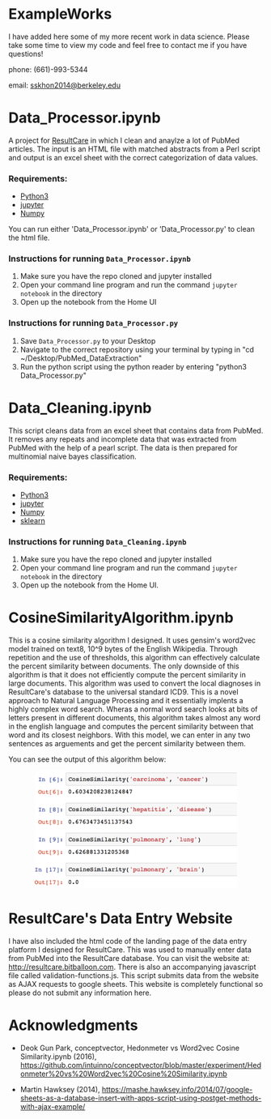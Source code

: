 # ExampleWorks
I have added here some of my more recent work in data science. Please take some time to view my code and feel free to contact me if you have questions!

phone: (661)-993-5344

email: sskhon2014@berkeley.edu


# Data_Processor.ipynb
A project for [ResultCare](https://www.resultcare.com/) in which I clean and anaylze a lot of PubMed articles. The input is an HTML file with matched abstracts from a Perl script and output is an excel sheet with the correct categorization of data values.



### Requirements:
* [Python3](https://www.python.org/downloads/)
* [jupyter](http://jupyter.org/install.html)
* [Numpy](https://scipy.org/install.html)


You can run either 'Data_Processor.ipynb' or 'Data_Processor.py' to clean the html file. 

### Instructions for running `Data_Processor.ipynb`
1. Make sure you have the repo cloned and jupyter installed
2. Open your command line program and run the command `jupyter notebook` in the directory
3. Open up the notebook from the Home UI


### Instructions for running `Data_Processor.py`
1. Save  `Data_Processor.py` to your Desktop
2. Navigate to the correct repository using your terminal by typing in "cd ~/Desktop/PubMed_DataExtraction"
3. Run the python script using the python reader by entering "python3 Data_Processor.py"

# Data_Cleaning.ipynb
This script cleans data from an excel sheet that contains data from PubMed. It removes any repeats and incomplete data that was extracted from PubMed with the help of a pearl script. The data is then prepared for multinomial naive bayes classification. 

### Requirements:
* [Python3](https://www.python.org/downloads/)
* [jupyter](http://jupyter.org/install.html)
* [Numpy](https://scipy.org/install.html)
* [sklearn](http://scikit-learn.org/stable/install.html)


### Instructions for running `Data_Cleaning.ipynb`
1. Make sure you have the repo cloned and jupyter installed
2. Open your command line program and run the command `jupyter notebook` in the directory
3. Open up the notebook from the Home UI.

# CosineSimilarityAlgorithm.ipynb
This is a cosine similarity algorithm I designed. It uses gensim's word2vec model trained on text8, 10^9 bytes of the English Wikipedia. Through repetition and the use of thresholds, this algorithm can effectively calculate the percent similarity between documents. The only downside of this algorithm is that it does not efficiently compute the percent similarity in large documents. This algorithm was used to convert the local diagnoses in ResultCare's database to the universal standard ICD9. This is a novel approach to Natural Language Processing and it essentially implents a highly complex word search. Wheras a normal word search looks at bits of letters present in different documents, this algorithm takes almost any word in the english language and computes the percent similarity between that word and its closest neighbors. With this model, we can enter in any two sentences as arguements and get the percent similarity between them. 

You can see the output of this algorithm below:

<p align="center">
  <img src="screenshot.png" width="400"/>
  </p>
  
# ResultCare's Data Entry Website 
I have also included the html code of the landing page of the data entry platform I designed for ResultCare. This was used to manually enter data from PubMed into the ResultCare database. You can visit the website at: http://resultcare.bitballoon.com.
There is also an accompanying javascript file called validation-functions.js. This script submits data from the website as AJAX requests to google sheets. This website is completely functional so please do not submit any information here. 



# Acknowledgments
- Deok Gun Park, conceptvector, Hedonmeter vs Word2vec Cosine Similarity.ipynb (2016), https://github.com/intuinno/conceptvector/blob/master/experiment/Hedonmeter%20vs%20Word2vec%20Cosine%20Similarity.ipynb

- Martin Hawksey (2014), https://mashe.hawksey.info/2014/07/google-sheets-as-a-database-insert-with-apps-script-using-postget-methods-with-ajax-example/
